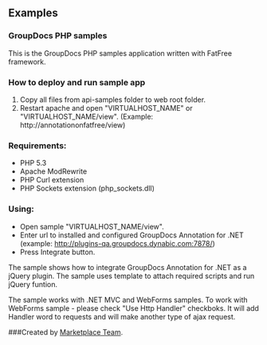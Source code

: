 ## Examples

### GroupDocs PHP samples

This is the GroupDocs PHP samples application written with FatFree framework.

### How to deploy and run sample app

 1. Copy all files from api-samples folder to web root folder.
 2. Restart apache and open "VIRTUALHOST_NAME" or  "VIRTUALHOST_NAME/view". (Example: http://annotationonfatfree/view)

### Requirements:

* PHP 5.3
* Apache ModRewrite
* PHP Curl extension
* PHP Sockets extension (php_sockets.dll)


### Using:

* Open sample "VIRTUALHOST_NAME/view".
* Enter url to installed and configured GroupDocs Annotation for .NET (example: http://plugins-qa.groupdocs.dynabic.com:7878/)
* Press Integrate button.

The sample shows how to integrate GroupDocs Annotation for .NET as a jQuery plugin. The sample uses template to attach required scripts and run jQuery funtion.

The sample works with .NET MVC and WebForms samples. To work with WebForms sample - please check "Use Http Handler" checkboks. It will add Handler word to requests and will make another type of ajax request. 


###Created by [Marketplace Team](http://groupdocs.com/marketplace/).

